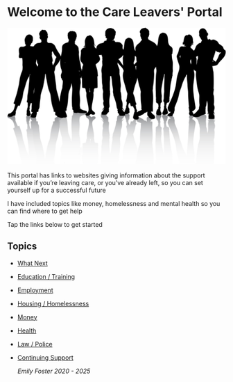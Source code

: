 # Welcome to the Care Leavers' Portal




![Leaving Care Image](./40366.jpg)


This portal has links to websites giving information about the support available if you’re leaving care, or you’ve already left, so you can set yourself up for a successful future

I have included topics like money, homelessness and mental health so you can find where to get help

Tap the links below to get started






## Topics


* [What Next](What-Next.md)
* [Education / Training](Education.md)
* [Employment](Employment.md)
* [Housing / Homelessness](Housing.md)
* [Money](Money.md)
* [Health](Health.md)
* [Law / Police](Law.md)
* [Continuing Support](ContinuuingSupport.md)





  *Emily Foster  2020 - 2025*
